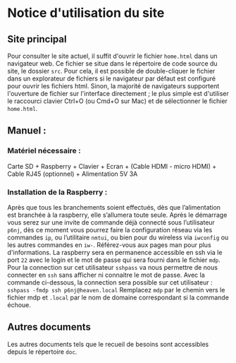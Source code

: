 # Notice d'utilisation du site
## Site principal
Pour consulter le site actuel, il suffit d'ouvrir le fichier `home.html` dans un navigateur web. Ce fichier se situe dans le répertoire de code source du site, le dossier `src`.
Pour cela, il est possible de double-cliquer le fichier dans un explorateur de fichiers si le navigateur par défaut est configuré pour ouvrir les fichiers html. Sinon, la majorité de navigateurs supportent l'ouverture de fichier sur l'interface directement ; le plus simple est d'utiliser le raccourci clavier Ctrl+O (ou Cmd+O sur Mac) et de sélectionner le fichier `home.html`.
## Manuel :

### Matériel nécessaire : 
Carte SD + Raspberry + Clavier + Ecran + (Cable HDMI - micro HDMI) + Cable RJ45 (optionnel) + Alimentation 5V 3A

### Installation de la Raspberry : 
Après que tous les branchements soient effectués, dès que l’alimentation est branchée à la raspberry, elle s’allumera toute seule. Après le démarrage vous serez sur une invite de commande déjà connecté sous l’utilisateur `p6nj`, dès ce moment vous pourrez faire la configuration réseau via les commandes `ip`, ou l’utilitaire `nmtui`, ou bien pour du wireless via `iwconfig` ou les autres commandes en `iw-`. Référez-vous aux pages man pour plus d'informations. La raspberry sera en permanence accessible en ssh via le port `22` avec le login et le mot de passe qui sera fourni dans le fichier `mdp`. Pour la connection sur cet utilisateur `sshpass` va nous permettre de nous connecter en `ssh` sans afficher ni connaitre le mot de passe. Avec la commande ci-dessous, la connection sera possible sur cet utilisateur :
```sshpass -fmdp ssh p6nj@heaven.local```
Remplacez `mdp` par le chemin vers le fichier mdp et `.local` par le nom de domaine correspondant si la commande échoue.

## Autres documents
Les autres documents tels que le recueil de besoins sont accessibles depuis le répertoire `doc`.